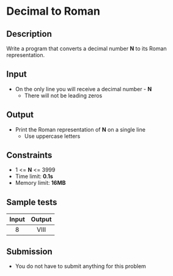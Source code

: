 # Decimal to Roman

## Description
Write a program that converts a decimal number **N** to its Roman representation.

## Input
- On the only line you will receive a decimal number - **N**
  - There will not be leading zeros

## Output
- Print the Roman representation of **N** on a single line
  - Use uppercase letters

## Constraints
- 1 <= **N** <= 3999
- Time limit: **0.1s**
- Memory limit: **16MB**

## Sample tests

| Input | Output |
|:-----:|:------:|
| 8    | VIII     |

## Submission
- You do not have to submit anything for this problem
